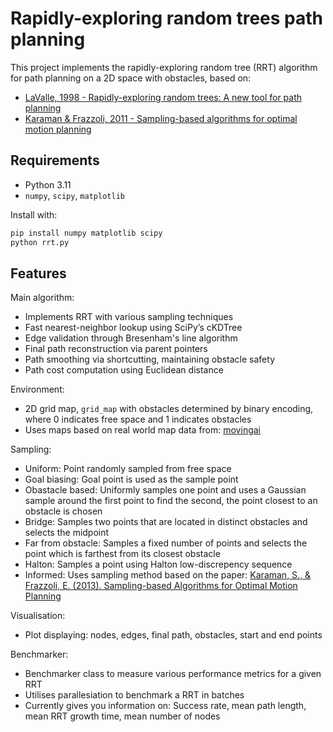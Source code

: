 # Rapidly-exploring random trees path planning

This project implements the rapidly-exploring random tree (RRT) algorithm for path planning on a 2D space with obstacles, based on:

- [LaValle, 1998 - Rapidly-exploring random trees: A new tool for path planning](https://msl.cs.illinois.edu/~lavalle/papers/Lav98c.pdf)
- [Karaman & Frazzoli, 2011 - Sampling-based algorithms for optimal motion planning](https://arxiv.org/pdf/1105.1186)

## Requirements

- Python 3.11
- `numpy`, `scipy`, `matplotlib`

Install with: 
```bash
pip install numpy matplotlib scipy
python rrt.py
```

## Features

Main algorithm:

- Implements RRT with various sampling techniques
- Fast nearest-neighbor lookup using SciPy’s cKDTree
- Edge validation through Bresenham's line algorithm
- Final path reconstruction via parent pointers
- Path smoothing via shortcutting, maintaining obstacle safety
- Path cost computation using Euclidean distance

Environment:

- 2D grid map, `grid_map` with obstacles determined by binary encoding, where 0 indicates free space and 1 indicates obstacles
- Uses maps based on real world map data from: [movingai](https://movingai.com/benchmarks/grids.html)

Sampling:

- Uniform: Point randomly sampled from free space
- Goal biasing: Goal point is used as the sample point
- Obastacle based: Uniformly samples one point and uses a Gaussian sample around the first point to find the second, the point closest to an obstacle is chosen
- Bridge: Samples two points that are located in distinct obstacles and selects the midpoint
- Far from obstacle: Samples a fixed number of points and selects the point which is farthest from its closest obstacle
- Halton: Samples a point using Halton low-discrepency sequence
- Informed: Uses sampling method based on the paper: [Karaman, S., & Frazzoli, E. (2013). Sampling-based Algorithms for Optimal Motion Planning](https://www.ri.cmu.edu/pub_files/2014/9/TR-2013-JDG003.pdf)

Visualisation:

- Plot displaying: nodes, edges, final path, obstacles, start and end points

Benchmarker:

- Benchmarker class to measure various performance metrics for a given RRT
- Utilises parallesiation to benchmark a RRT in batches
- Currently gives you information on: Success rate, mean path length, mean RRT growth time, mean number of nodes
  


  
